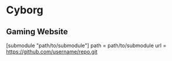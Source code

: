 # Cyborg
## Gaming Website

[submodule "path/to/submodule"]
    path = path/to/submodule
    url = https://github.com/username/repo.git

